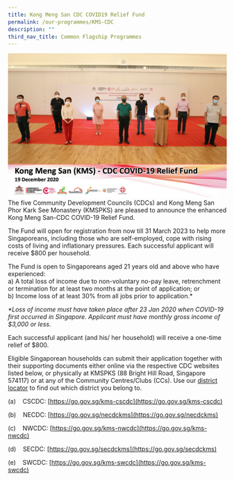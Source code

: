 ```yaml
---
title: Kong Meng San CDC COVID19 Relief Fund
permalink: /our-programmes/KMS-CDC
description: ""
third_nav_title: Common Flagship Programmes
---
```

![kong meng san covid 19 relief fund](/images/Common%20Flagship%20Progs/KMS%20CDC%20photo.png)The five Community Development Councils (CDCs) and Kong Meng San Phor Kark See Monastery (KMSPKS) are pleased to announce the enhanced Kong Meng San-CDC COVID-19 Relief Fund.  
  
The Fund will open for registration from now till 31 March 2023 to help more Singaporeans, including those who are self-employed, cope with rising costs of living and inflationary pressures. Each successful applicant will receive $800 per household.   
  
The Fund is open to Singaporeans aged 21 years old and above who have experienced:  
a) A total loss of income due to non-voluntary no-pay leave, retrenchment or termination for at least two months at the point of application; or  
b) Income loss of at least 30% from all jobs prior to application.\*    
  
<i>*Loss of income must have taken place after 23 Jan 2020 when COVID-19 first occurred in Singapore. Applicant must have monthly gross income of $3,000 or less.  </i>

Each successful applicant (and his/ her household) will receive a one-time relief of $800. 

Eligible Singaporean households can submit their application together with their supporting documents either online via the respective CDC websites listed below, or physically at KMSPKS (88 Bright Hill Road, Singapore 574117) or at any of the Community Centres/Clubs (CCs). Use our [district locator](https://www.pa.gov.sg/our-network/community-development-councils) to find out which district you belong to.

(a)    CSCDC: [https://go.gov.sg/kms-cscdc](https://go.gov.sg/kms-cscdc)

(b)    NECDC: [https://go.gov.sg/necdckms](https://go.gov.sg/necdckms)

(c)    NWCDC: [https://go.gov.sg/kms-nwcdc](https://go.gov.sg/kms-nwcdc)

(d)    SECDC: [https://go.gov.sg/secdckms](https://go.gov.sg/secdckms)

(e)    SWCDC: [https://go.gov.sg/kms-swcdc](https://go.gov.sg/kms-swcdc)